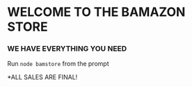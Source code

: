 # WELCOME TO THE BAMAZON STORE
### WE HAVE EVERYTHING YOU NEED

Run `node bamstore` from the prompt

*ALL SALES ARE FINAL!
